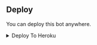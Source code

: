 


## Deploy
You can deploy this bot anywhere.

<details><summary>Deploy To Heroku</summary>
<p>
<br>
<a href="https://heroku.com/deploy?template=https://github.com/thetix7/newfilter00">
  <img src="https://www.herokucdn.com/deploy/button.svg" alt="Deploy">
</a>
</p>
</details>


